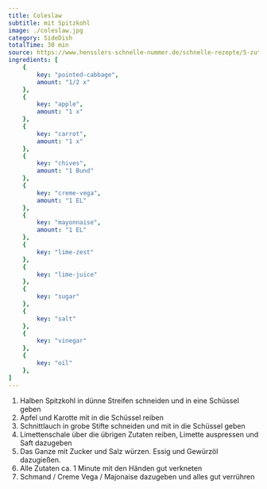 ```yaml
---
title: Coleslaw
subtitle: mit Spitzkohl
image: ./coleslaw.jpg
category: SideDish
totalTime: 30 min
source: https://www.hensslers-schnelle-nummer.de/schnelle-rezepte/5-zutaten-in-15-minuten-rezepte-13/coleslaw-286
ingredients: [
    {
        key: "pointed-cabbage",
        amount: "1/2 x"
    },
    {
        key: "apple",
        amount: "1 x"
    },
    {
        key: "carrot",
        amount: "1 x"
    },
    {
        key: "chives",
        amount: "1 Bund"
    },
    {
        key: "creme-vega",
        amount: "1 EL"
    },
    {
        key: "mayonnaise",
        amount: "1 EL"
    },
    {
        key: "lime-zest"
    },
    {
        key: "lime-juice"
    },
    {
        key: "sugar"
    },
    {
        key: "salt"
    },
    {
        key: "vinegar"
    },
    {
        key: "oil"
    },
]
---
```


1. Halben Spitzkohl in dünne Streifen schneiden und in eine Schüssel geben
2. Apfel und Karotte mit in die Schüssel reiben
3. Schnittlauch in grobe Stifte schneiden und mit in die Schüssel geben
4. Limettenschale über die übrigen Zutaten reiben, Limette auspressen und Saft dazugeben
5. Das Ganze mit Zucker und Salz würzen. Essig und Gewürzöl dazugießen.
6. Alle Zutaten ca. 1 Minute mit den Händen gut verkneten
7. Schmand / Creme Vega / Majonaise dazugeben und alles gut verrühren